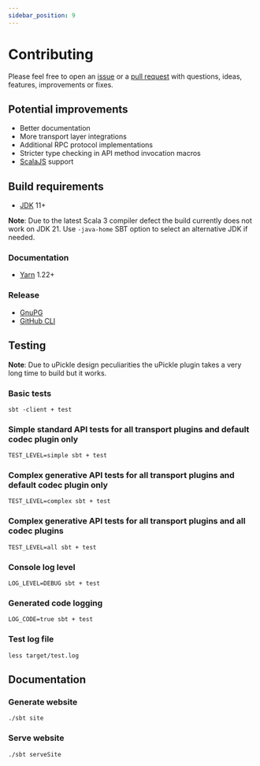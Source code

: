 ```yaml
---
sidebar_position: 9
---
```


# Contributing

Please feel free to open an [issue](https://github.com/automorph-org/automorph/issues/new) or a
[pull request](https://github.com/automorph-org/automorph/compare)
with questions, ideas, features, improvements or fixes.


## Potential improvements

- Better documentation
- More transport layer integrations
- Additional RPC protocol implementations
- Stricter type checking in API method invocation macros
- [ScalaJS](https://www.scala-js.org/) support


## Build requirements

- [JDK](https://openjdk.java.net/) 11+

**Note**: Due to the latest Scala 3 compiler defect the build currently does not work on JDK 21. Use `-java-home` SBT option to select an alternative JDK if needed.

### Documentation

- [Yarn](https://yarnpkg.com/) 1.22+

### Release

- [GnuPG](https://www.gnupg.org/)
- [GitHub CLI](https://cli.github.com/)


## Testing

**Note**: Due to uPickle design peculiarities the uPickle plugin takes a very long time to build but it works.


### Basic tests

```shell
sbt -client + test
```

### Simple standard API tests for all transport plugins and default codec plugin only

```shell
TEST_LEVEL=simple sbt + test
```

### Complex generative API tests for all transport plugins and default codec plugin only

```shell
TEST_LEVEL=complex sbt + test
```

### Complex generative API tests for all transport plugins and all codec plugins

```shell
TEST_LEVEL=all sbt + test
```

### Console log level

```shell
LOG_LEVEL=DEBUG sbt + test
```

### Generated code logging

```shell
LOG_CODE=true sbt + test
```

### Test log file

```
less target/test.log
```


## Documentation

### Generate website

```shell
./sbt site
```

### Serve website

```shell
./sbt serveSite
```

